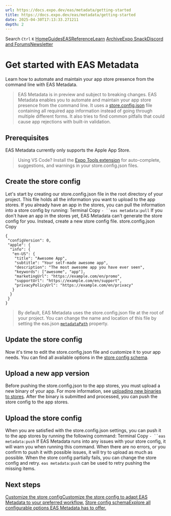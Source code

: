 ```yaml
---
url: https://docs.expo.dev/eas/metadata/getting-started
title: https://docs.expo.dev/eas/metadata/getting-started
date: 2025-04-30T17:13:33.271211
depth: 2
---
```


Search
`Ctrl` `K`
[Home](https://docs.expo.dev/)[Guides](https://docs.expo.dev/guides/overview)[EAS](https://docs.expo.dev/eas)[Reference](https://docs.expo.dev/versions/latest)[Learn](https://docs.expo.dev/tutorial/overview)
[Archive](https://docs.expo.dev/archive)[Expo Snack](https://snack.expo.dev)[Discord and Forums](https://chat.expo.dev)[Newsletter](https://expo.dev/mailing-list/signup)
# Get started with EAS Metadata
Learn how to automate and maintain your app store presence from the command line with EAS Metadata.
> EAS Metadata is in preview and subject to breaking changes.
EAS Metadata enables you to automate and maintain your app store presence from the command line. It uses a [store.config.json](https://docs.expo.dev/eas/metadata/config#static-store-config) file containing all required app information instead of going through multiple different forms. It also tries to find common pitfalls that could cause app rejections with built-in validation.
## Prerequisites
EAS Metadata currently only supports the Apple App Store.
> Using VS Code? Install the [Expo Tools extension](https://github.com/expo/vscode-expo#readme) for auto-complete, suggestions, and warnings in your store.config.json files.
## Create the store config
Let's start by creating our store.config.json file in the root directory of your project. This file holds all the information you want to upload to the app stores.
If you already have an app in the stores, you can pull the information into a store config by running:
Terminal
Copy
`- ``eas metadata:pull`
If you don't have an app in the stores yet, EAS Metadata can't generate the store config for you. Instead, create a new store config file.
store.config.json
Copy
```
{
 "configVersion": 0,
 "apple": {
  "info": {
   "en-US": {
    "title": "Awesome App",
    "subtitle": "Your self-made awesome app",
    "description": "The most awesome app you have ever seen",
    "keywords": ["awesome", "app"],
    "marketingUrl": "https://example.com/en/promo",
    "supportUrl": "https://example.com/en/support",
    "privacyPolicyUrl": "https://example.com/en/privacy"
   }
  }
 }
}

```

> By default, EAS Metadata uses the store.config.json file at the root of your project. You can change the name and location of this file by setting the eas.json [`metadataPath`](https://docs.expo.dev/submit/eas-json#metadatapath) property.
## Update the store config
Now it's time to edit the store.config.json file and customize it to your app needs. You can find all available options in the [store config schema](https://docs.expo.dev/eas/metadata/schema).
## Upload a new app version
Before pushing the store.config.json to the app stores, you must upload a new binary of your app. For more information, see [uploading new binaries to stores](https://docs.expo.dev/submit/introduction).
After the binary is submitted and processed, you can push the store config to the app stores.
## Upload the store config
When you are satisfied with the store.config.json settings, you can push it to the app stores by running the following command:
Terminal
Copy
`- ``eas metadata:push`
If EAS Metadata runs into any issues with your store config, it will warn you when running this command. When there are no errors, or you confirm to push it with possible issues, it will try to upload as much as possible.
When the store config partially fails, you can change the store config and retry. `eas metadata:push` can be used to retry pushing the missing items.
## Next steps
[Customize the store configCustomize the store config to adapt EAS Metadata to your preferred workflow.](https://docs.expo.dev/eas/metadata/config) [Store config schemaExplore all configurable options EAS Metadata has to offer.](https://docs.expo.dev/eas/metadata/schema)

